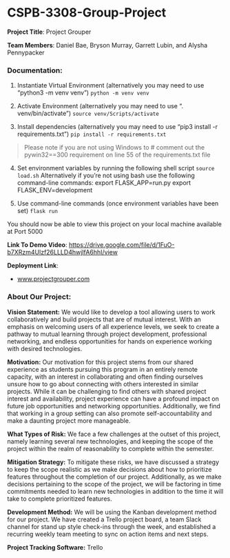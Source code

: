 # CSPB-3308-Group-Project

**Project Title**: Project Grouper

**Team Members**: Daniel Bae, Bryson Murray, Garrett Lubin, and Alysha Pennypacker



### Documentation:

1. Instantiate Virtual Environment (alternatively you may need to use “python3 -m venv venv”)
```python -m venv venv ```


2. Activate Environment (alternatively you may need to use “. venv/bin/activate”)
``` source venv/Scripts/activate ``` 

3. Install dependencies (alternatively you may need to use  “pip3 install -r requirements.txt”)
```pip install -r requirements.txt```  
> Please note if you are not using Windows to # comment out the pywin32==300 requirement on line 55 of the requirements.txt file

4. Set environment variables by running the following shell script
```source load.sh```
Alternatively if you’re not using bash use the following command-line commands:
     export FLASK_APP=run.py
     export FLASK_ENV=development
     
5. Use command-line commands (once environment variables have been set) 
```flask run``` 

You should now be able to view this project on your local machine available at Port 5000


**Link To Demo Video**: https://drive.google.com/file/d/1FuO-b7XRzm4Ulzf26LLLD4hwjlfA6hhI/view

**Deployment Link**: 
- www.projectgrouper.com


### About Our Project:

**Vision Statement:**
We would like to develop a tool allowing users to work collaboratively and build projects that are of mutual interest.  With an emphasis on welcoming users of all experience levels, we seek to create a pathway to mutual learning through project development, professional networking, and endless opportunities for hands on experience working with desired technologies. 

**Motivation:**
Our motivation for this project stems from our shared experience as students pursuing this program in an entirely remote capacity, with an interest in collaborating and often finding ourselves unsure how to go about connecting with others interested in similar projects. While it can be challenging to find others with shared project interest and availability, project experience can have a profound impact on future job opportunities and networking opportunities. Additionally, we find that working in a group setting can also promote self-accountability and make a daunting project more manageable.

**What Types of Risk:**
We face a few challenges at the outset of this project, namely learning several new technologies, and keeping the scope of the project within the realm of reasonability to complete within the semester.  

**Mitigation Strategy:**
To mitigate these risks, we have discussed a strategy to keep the scope realistic as we make decisions about how to prioritize features throughout the completion of our project. Additionally, as we make decisions pertaining to the scope of the project, we will be factoring in time commitments needed to learn new technologies in addition to the time it will take to complete prioritized features. 

**Development Method:**
We will be using the Kanban development method for our project. We have created a Trello project board, a team Slack channel for stand up style check-ins through the week, and established a recurring weekly team meeting to sync on action items and next steps.

**Project Tracking Software:** Trello 
